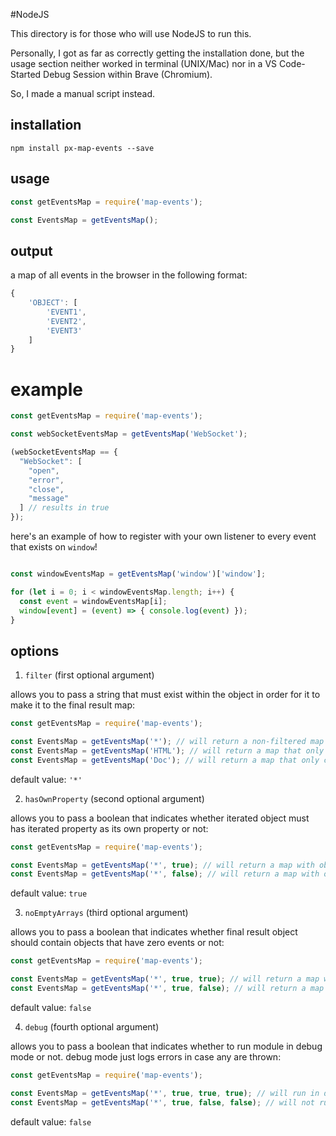 #NodeJS

This directory is for those who will use NodeJS to run this.

Personally, I got as far as correctly getting the installation done, but the usage section neither worked in terminal (UNIX/Mac) nor in a VS Code-Started Debug Session within Brave (Chromium).

So, I made a manual script instead.

## installation

`npm install px-map-events --save`

## usage

```javascript
const getEventsMap = require('map-events');

const EventsMap = getEventsMap();
```

## output

a map of all events in the browser in the following format:

```javascript
{
    'OBJECT': [
        'EVENT1',
        'EVENT2',
        'EVENT3'
    ]
}
```

# example

```javascript
const getEventsMap = require('map-events');

const webSocketEventsMap = getEventsMap('WebSocket');

(webSocketEventsMap == {
  "WebSocket": [
    "open",
    "error",
    "close",
    "message"
  ] // results in true
});
```

here's an example of how to register with your own listener to every event that exists on `window`!

```javascript

const windowEventsMap = getEventsMap('window')['window'];

for (let i = 0; i < windowEventsMap.length; i++) {
  const event = windowEventsMap[i];
  window[event] = (event) => { console.log(event) });
}
```

## options

1. `filter` (first optional argument)

allows you to pass a string that must exist within the object in order for it to make it to the final result map:

```javascript
const getEventsMap = require('map-events');

const EventsMap = getEventsMap('*'); // will return a non-filtered map
const EventsMap = getEventsMap('HTML'); // will return a map that only contains objects that contain the string 'HTML' (such as 'HTMLBodyElement')
const EventsMap = getEventsMap('Doc'); // will return a map that only contains objects that contain the string 'Doc' (such as 'Document')
```

default value: `'*'`

2. `hasOwnProperty` (second optional argument)

allows you to pass a boolean that indicates whether iterated object must has iterated property as its own property or not:

```javascript
const getEventsMap = require('map-events');

const EventsMap = getEventsMap('*', true); // will return a map with objects and  events properties that are the object's own properties
const EventsMap = getEventsMap('*', false); // will return a map with objects and  events properties - whether the properties are the object's own properties or not
```

default value: `true`

3. `noEmptyArrays` (third optional argument)

allows you to pass a boolean that indicates whether final result object should contain objects that have zero events or not:

```javascript
const getEventsMap = require('map-events');

const EventsMap = getEventsMap('*', true, true); // will return a map with objects and events properties only if the object even has any events
const EventsMap = getEventsMap('*', true, false); // will return a map with objects and events properties whether the object has any events or not
```

default value: `false`

4. `debug` (fourth optional argument)

allows you to pass a boolean that indicates whether to run module in debug mode or not. debug mode just logs errors in case any are thrown:

```javascript
const getEventsMap = require('map-events');

const EventsMap = getEventsMap('*', true, true, true); // will run in debug mode
const EventsMap = getEventsMap('*', true, false, false); // will not run in debug mode
```

default value: `false`